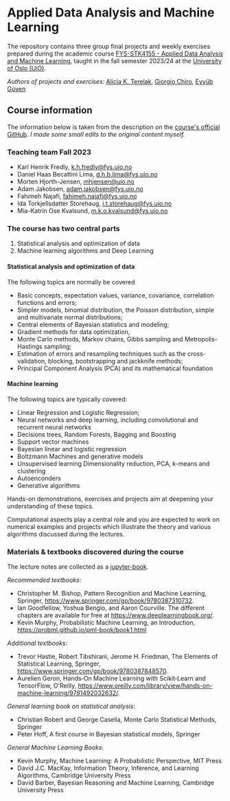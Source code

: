 # Applied Data Analysis and Machine Learning

The repository contains three group final projects and weekly exercises prepared during the academic course [FYS-STK4155 - Applied Data Analysis and Machine Learning](https://www.uio.no/studier/emner/matnat/fys/FYS-STK4155/index-eng.html), taught in the fall semester 2023/24 at the [University of Oslo (UiO)](https://www.uio.no/english/).

*Authors of projects and exercises:* [Alicja K. Terelak](https://github.com/aterelak), [Giorgio Chiro](https://github.uio.no/giorgich), [Eyyüb Güven](https://github.com/curiousbrutus) 

## Course information
The information below is taken from the description on the [course's official GitHub](https://github.com/CompPhysics/MachineLearning.git).
_I made some small edits to the original content myself._

###  Teaching team Fall 2023

* Karl Henrik Fredly, k.h.fredly@fys.uio.no
* Daniel Haas Becattini Lima, d.h.b.lima@fys.uio.no
* Morten Hjorth-Jensen, mhjensen@uio.no
* Adam Jakobsen, adam.jakobsen@fys.uio.no
* Fahimeh Najafi, fahimeh.najafi@fys.uio.no
* Ida Torkjellsdatter Storehaug, i.t.storehaug@fys.uio.no
* Mia-Katrin Ose Kvalsund, m.k.o.kvalsund@fys.uio.no


### The course has two central parts

1. Statistical analysis and optimization of data
2. Machine learning algorithms and Deep Learning


#### Statistical analysis and optimization of data

The following topics are normally be covered
- Basic concepts, expectation values, variance, covariance, correlation functions and errors;
- Simpler models, binomial distribution, the Poisson distribution, simple and multivariate normal distributions;
- Central elements of Bayesian statistics and modeling;
- Gradient methods for data optimization, 
- Monte Carlo methods, Markov chains, Gibbs sampling and Metropolis-Hastings sampling;
- Estimation of errors and resampling techniques such as the cross-validation, blocking, bootstrapping and jackknife methods;
- Principal Component Analysis (PCA) and its mathematical foundation

#### Machine learning

The following topics are typically  covered:
- Linear Regression and Logistic Regression;
- Neural networks and deep learning, including convolutional and recurrent neural networks
- Decisions trees, Random Forests, Bagging and Boosting
- Support vector machines
- Bayesian linear and logistic regression
- Boltzmann Machines and generative models
- Unsupervised learning Dimensionality reduction, PCA, k-means and  clustering
- Autoenconders
- Generative algorithms

Hands-on demonstrations, exercises and projects aim at deepening your understanding of these topics.

Computational aspects play a central role and you are expected to work
on numerical examples and projects which illustrate the theory and
various algorithms discussed during the lectures.


### Materials & textbooks discovered during the course

The lecture notes are collected as a [jupyter-book](https://compphysics.github.io/MachineLearning/doc/LectureNotes/_build/html/intro.html).

_Recommended textbooks_:
- Christopher M. Bishop, Pattern Recognition and Machine Learning, Springer, https://www.springer.com/gp/book/9780387310732.
- Ian Goodfellow, Yoshua Bengio, and Aaron Courville. The different chapters are available for free at https://www.deeplearningbook.org/.
- Kevin Murphy, Probabilistic Machine Learning, an Introduction, https://probml.github.io/pml-book/book1.html

_Additional textbooks_:
- Trevor Hastie, Robert Tibshirani, Jerome H. Friedman, The Elements of Statistical Learning, Springer, https://www.springer.com/gp/book/9780387848570.
- Aurelien Geron, Hands‑On Machine Learning with Scikit‑Learn and TensorFlow, O'Reilly, https://www.oreilly.com/library/view/hands-on-machine-learning/9781492032632/.

_General learning book on statistical analysis_:
- Christian Robert and George Casella, Monte Carlo Statistical Methods, Springer
- Peter Hoff, A first course in Bayesian statistical models, Springer

_General Machine Learning Books_:
- Kevin Murphy, Machine Learning: A Probabilistic Perspective, MIT Press
- David J.C. MacKay, Information Theory, Inference, and Learning Algorithms, Cambridge University Press
- David Barber, Bayesian Reasoning and Machine Learning, Cambridge University Press 
